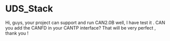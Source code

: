 # UDS_Stack
 Hi, guys, your project can support and run CAN2.0B well,  I have test it .  CAN you add the CANFD in your CANTP interface?
 That will be very perfect ,  thank you !
